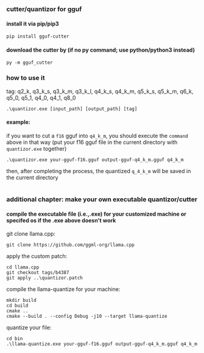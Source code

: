 ### cutter/quantizor for gguf

#### install it via pip/pip3
```
pip install gguf-cutter
```
#### download the cutter by (if no py command; use python/python3 instead)
```
py -m gguf_cutter
```
### how to use it
tag: q2_k, q3_k_s, q3_k_m, q3_k_l, q4_k_s, q4_k_m, q5_k_s, q5_k_m, q6_k, q5_0, q5_1, q4_0, q4_1, q8_0
```
.\quantizor.exe [input_path] [output_path] [tag]
```
#### example:
if you want to cut a `f16` gguf into `q4_k_m`, you should execute the `command` above in that way (put your f16 gguf file in the current directory with `quantizor.exe` together)
```
.\quantizor.exe your-gguf-f16.gguf output-gguf-q4_k_m.gguf q4_k_m
```
then, after completing the process, the quantized `q_4_k_m` will be saved in the current directory

#
### additional chapter: make your own executable quantizor/cutter
#### compile the executable file (i.e.,.exe) for your customized machine or specifed os if the .exe above doesn't work
git clone llama.cpp:
```
git clone https://github.com/ggml-org/llama.cpp
```

apply the custom patch:
```
cd llama.cpp
git checkout tags/b4387
git apply ..\quantizor.patch
```

compile the llama-quantize for your machine:
```
mkdir build
cd build
cmake ..
cmake --build . --config Debug -j10 --target llama-quantize
```

quantize your file:
```
cd bin
.\llama-quantize.exe your-gguf-f16.gguf output-gguf-q4_k_m.gguf q4_k_m
```
